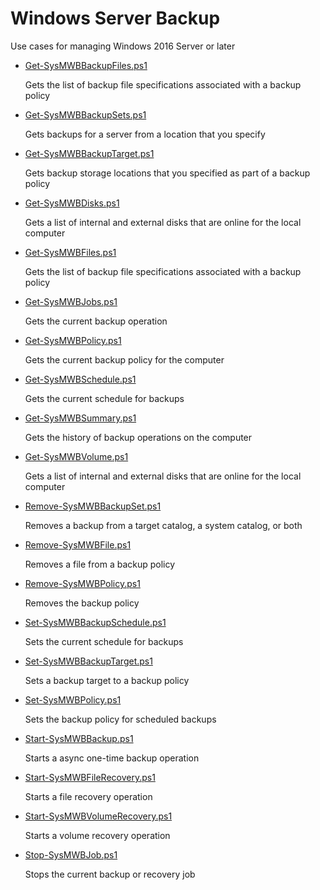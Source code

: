 # Windows Server Backup
Use cases for managing Windows 2016 Server or later

+ [Get-SysMWBBackupFiles.ps1](./Get-SysMWBBackupFiles.ps1)

  Gets the list of backup file specifications associated with a backup policy

+ [Get-SysMWBBackupSets.ps1](./Get-SysMWBBackupSets.ps1)

  Gets backups for a server from a location that you specify

+ [Get-SysMWBBackupTarget.ps1](./Get-SysMWBBackupTarget.ps1)

  Gets backup storage locations that you specified as part of a backup policy

+ [Get-SysMWBDisks.ps1](./Get-SysMWBDisks.ps1)

  Gets a list of internal and external disks that are online for the local computer

+ [Get-SysMWBFiles.ps1](./Get-SysMWBFiles.ps1)

  Gets the list of backup file specifications associated with a backup policy

+ [Get-SysMWBJobs.ps1](./Get-SysMWBJobs.ps1)

  Gets the current backup operation

+ [Get-SysMWBPolicy.ps1](./Get-SysMWBPolicy.ps1)

  Gets the current backup policy for the computer

+ [Get-SysMWBSchedule.ps1](./Get-SysMWBSchedule.ps1)

  Gets the current schedule for backups

+ [Get-SysMWBSummary.ps1](./Get-SysMWBSummary.ps1)

  Gets the history of backup operations on the computer

+ [Get-SysMWBVolume.ps1](./Get-SysMWBVolume.ps1)

  Gets a list of internal and external disks that are online for the local computer

+ [Remove-SysMWBBackupSet.ps1](./Remove-SysMWBBackupSet.ps1)

  Removes a backup from a target catalog, a system catalog, or both

+ [Remove-SysMWBFile.ps1](./Remove-SysMWBFile.ps1)

  Removes a file from a backup policy

+ [Remove-SysMWBPolicy.ps1](./Remove-SysMWBPolicy.ps1)

  Removes the backup policy  

+ [Set-SysMWBBackupSchedule.ps1](./Set-SysMWBBackupSchedule.ps1)

  Sets the current schedule for backups

+ [Set-SysMWBBackupTarget.ps1](./Set-SysMWBBackupTarget.ps1)

  Sets a backup target to a backup policy

+ [Set-SysMWBPolicy.ps1](./Set-SysMWBPolicy.ps1)

  Sets the backup policy for scheduled backups
  
+ [Start-SysMWBBackup.ps1](./Start-SysMWBBackup.ps1)

  Starts a async one-time backup operation

+ [Start-SysMWBFileRecovery.ps1](./Start-SysMWBFileRecovery.ps1)

  Starts a file recovery operation

+ [Start-SysMWBVolumeRecovery.ps1](./Start-SysMWBVolumeRecovery.ps1)

  Starts a volume recovery operation

+ [Stop-SysMWBJob.ps1](./Stop-SysMWBJob.ps1)

  Stops the current backup or recovery job